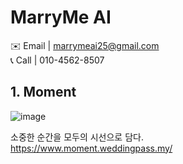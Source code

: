 # MarryMe AI
✉️ Email | marrymeai25@gmail.com  <br>
📞 Call | 010-4562-8507 <br>

## 1. Moment
![image](https://github.com/user-attachments/assets/121a3fed-3d54-4a69-9f8a-930862d61bed)

소중한 순간을 모두의 시선으로 담다.  <br>
https://www.moment.weddingpass.my/ <br>
